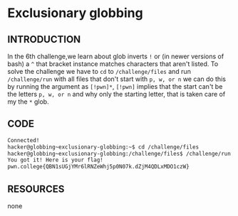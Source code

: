 # Exclusionary globbing
## INTRODUCTION 
In the 6th challenge,we learn about glob inverts `!` or (in newer versions of bash) a `^` that bracket instance matches characters that aren't listed.
To solve the challenge we have to `cd` to `/challenge/files` and run `/challenge/run` with all files that don't start with `p, w, or n`
we can do this by running the argument as `[!pwn]*`, `[!pwn]` implies that the start can't be the letters `p, w, or n` and why only the starting letter, that is taken care of my the `*` glob.
## CODE
```bash
Connected!
hacker@globbing~exclusionary-globbing:~$ cd /challenge/files
hacker@globbing~exclusionary-globbing:/challenge/files$ /challenge/run [!pwn]*
You got it! Here is your flag!
pwn.college{QBN1sUGjYMr6lRNZeWhj5p0N07k.dZjM4QDLxMDO1czW}
```
## RESOURCES
none


